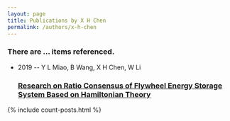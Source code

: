 ```yaml
---
layout: page
title: Publications by X H Chen
permalink: /authors/x-h-chen
---
```


<h3 id="number-posts">There are ... items referenced.</h3>
<ul class="post-list">
<li><span class='post-meta'>2019 -- Y L Miao, B Wang, X H Chen, W Li</span><h3><a class='post-link' href="{{ site.baseurl }}/research-on-ratio-consensus-of-flywheel-energy-storage-system-based-on-hamiltonian-theory">Research on Ratio Consensus of Flywheel Energy Storage System Based on Hamiltonian Theory</a></h3></li>

</ul>
{% include count-posts.html %}
